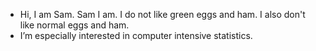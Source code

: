 - Hi, I am Sam. Sam I am. I do not like green eggs and ham. I also don't like normal eggs and ham.
- I’m especially interested in computer intensive statistics.

<!---
sefortescue/sefortescue is a ✨ special ✨ repository because its `README.md` (this file) appears on your GitHub profile.
You can click the Preview link to take a look at your changes.
--->
